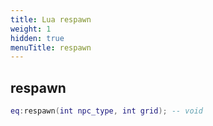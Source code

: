 ```yaml
---
title: Lua respawn
weight: 1
hidden: true
menuTitle: respawn
---
```

## respawn
```lua
eq:respawn(int npc_type, int grid); -- void
```